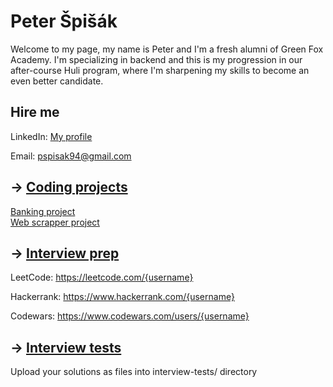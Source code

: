 # Peter Špišák

Welcome to my page, my name is Peter and I'm a fresh alumni of Green Fox Academy. I'm specializing in backend and this is my progression in our after-course Huli program, where I'm sharpening my skills to become an even better candidate.

## Hire me
LinkedIn: [My profile](https://www.linkedin.com/in/peter-%C5%A1pi%C5%A1%C3%A1k-1169aa245/)

Email: pspisak94@gmail.com

## &rarr; [Coding projects](https://github.com/green-fox-academy/definitions/tree/master/project-phase/huli/coding-projects)
[Banking project](https://github.com/Qreitos/bank_account_project)  
[Web scrapper project](https://github.com/Qreitos/web_scrapper)

## &rarr; [Interview prep](https://github.com/green-fox-academy/teaching-materials/tree/master/interview)
LeetCode: https://leetcode.com/{username}

Hackerrank: https://www.hackerrank.com/{username}

Codewars: https://www.codewars.com/users/{username}

## &rarr; [Interview tests](https://github.com/green-fox-academy/teaching-materials/tree/master/project-phase/tech-interview-tests)
Upload your solutions as files into interview-tests/ directory


